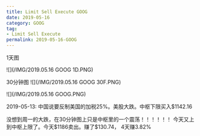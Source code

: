 ```yaml
---
title: Limit Sell Execute GOOG
date: 2019-05-16
category: GOOG
tag:
- Limit Sell Execute
permalink: 2019-05-16-GOOG
---
```

1天图

![](/IMG/2019.05.16 GOOG 1D.PNG)

30分钟图
![](/IMG/2019.05.16 GOOG 30F.PNG)

![](/IMG/2019.05.16 GOOG.PNG)

2019-05-13: 中国说要反制美国的加税25%。美股大跌。中枢下限买入$\$$1142.16

没想到周一的大跌，在30分钟图上只是中枢里的一个震荡！！！！！！
今天又上到中枢上限了。今天$\$$1186卖出。赚了$\$$130.74， 4天赚3.82%
